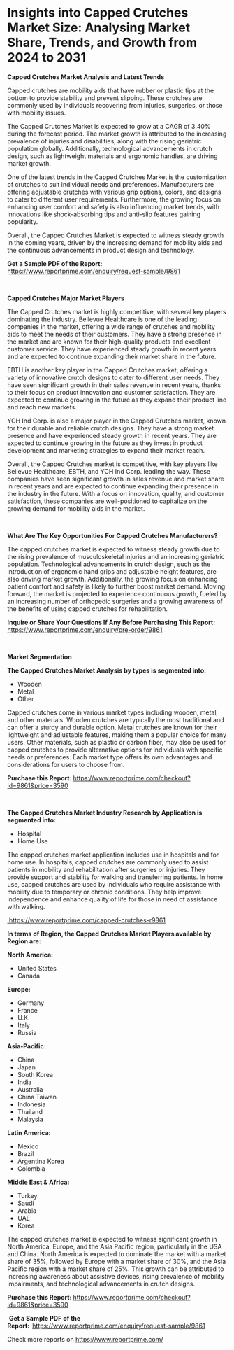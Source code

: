 <p><h1>Insights into Capped Crutches Market Size: Analysing Market Share, Trends, and Growth from 2024 to 2031</h1></p><p><strong>Capped Crutches Market Analysis and Latest Trends</strong></p>
<p><p>Capped crutches are mobility aids that have rubber or plastic tips at the bottom to provide stability and prevent slipping. These crutches are commonly used by individuals recovering from injuries, surgeries, or those with mobility issues.</p><p>The Capped Crutches Market is expected to grow at a CAGR of 3.40% during the forecast period. The market growth is attributed to the increasing prevalence of injuries and disabilities, along with the rising geriatric population globally. Additionally, technological advancements in crutch design, such as lightweight materials and ergonomic handles, are driving market growth.</p><p>One of the latest trends in the Capped Crutches Market is the customization of crutches to suit individual needs and preferences. Manufacturers are offering adjustable crutches with various grip options, colors, and designs to cater to different user requirements. Furthermore, the growing focus on enhancing user comfort and safety is also influencing market trends, with innovations like shock-absorbing tips and anti-slip features gaining popularity.</p><p>Overall, the Capped Crutches Market is expected to witness steady growth in the coming years, driven by the increasing demand for mobility aids and the continuous advancements in product design and technology.</p></p>
<p><strong>Get a Sample PDF of the Report:&nbsp;</strong> <a href="https://www.reportprime.com/enquiry/request-sample/9861">https://www.reportprime.com/enquiry/request-sample/9861</a></p>
<p>&nbsp;</p>
<p><strong>Capped Crutches Major Market Players</strong></p>
<p><p>The Capped Crutches market is highly competitive, with several key players dominating the industry. Bellevue Healthcare is one of the leading companies in the market, offering a wide range of crutches and mobility aids to meet the needs of their customers. They have a strong presence in the market and are known for their high-quality products and excellent customer service. They have experienced steady growth in recent years and are expected to continue expanding their market share in the future.</p><p>EBTH is another key player in the Capped Crutches market, offering a variety of innovative crutch designs to cater to different user needs. They have seen significant growth in their sales revenue in recent years, thanks to their focus on product innovation and customer satisfaction. They are expected to continue growing in the future as they expand their product line and reach new markets.</p><p>YCH Ind Corp. is also a major player in the Capped Crutches market, known for their durable and reliable crutch designs. They have a strong market presence and have experienced steady growth in recent years. They are expected to continue growing in the future as they invest in product development and marketing strategies to expand their market reach.</p><p>Overall, the Capped Crutches market is competitive, with key players like Bellevue Healthcare, EBTH, and YCH Ind Corp. leading the way. These companies have seen significant growth in sales revenue and market share in recent years and are expected to continue expanding their presence in the industry in the future. With a focus on innovation, quality, and customer satisfaction, these companies are well-positioned to capitalize on the growing demand for mobility aids in the market.</p></p>
<p>&nbsp;</p>
<p><strong>What Are The Key Opportunities For Capped Crutches Manufacturers?</strong></p>
<p><p>The capped crutches market is expected to witness steady growth due to the rising prevalence of musculoskeletal injuries and an increasing geriatric population. Technological advancements in crutch design, such as the introduction of ergonomic hand grips and adjustable height features, are also driving market growth. Additionally, the growing focus on enhancing patient comfort and safety is likely to further boost market demand. Moving forward, the market is projected to experience continuous growth, fueled by an increasing number of orthopedic surgeries and a growing awareness of the benefits of using capped crutches for rehabilitation.</p></p>
<p><strong>Inquire or Share Your Questions If Any Before Purchasing This Report:</strong> <a href="https://www.reportprime.com/enquiry/pre-order/9861">https://www.reportprime.com/enquiry/pre-order/9861</a></p>
<p>&nbsp;</p>
<p><strong>Market Segmentation</strong></p>
<p><strong>The Capped Crutches Market Analysis by types is segmented into:</strong></p>
<p><ul><li>Wooden</li><li>Metal</li><li>Other</li></ul></p>
<p><p>Capped crutches come in various market types including wooden, metal, and other materials. Wooden crutches are typically the most traditional and can offer a sturdy and durable option. Metal crutches are known for their lightweight and adjustable features, making them a popular choice for many users. Other materials, such as plastic or carbon fiber, may also be used for capped crutches to provide alternative options for individuals with specific needs or preferences. Each market type offers its own advantages and considerations for users to choose from.</p></p>
<p><strong>Purchase this Report:&nbsp;</strong><a href="https://www.reportprime.com/checkout?id=9861&price=3590">https://www.reportprime.com/checkout?id=9861&price=3590</a></p>
<p>&nbsp;</p>
<p><strong>The Capped Crutches Market Industry Research by Application is segmented into:</strong></p>
<p><ul><li>Hospital</li><li>Home Use</li></ul></p>
<p><p>The capped crutches market application includes use in hospitals and for home use. In hospitals, capped crutches are commonly used to assist patients in mobility and rehabilitation after surgeries or injuries. They provide support and stability for walking and transferring patients. In home use, capped crutches are used by individuals who require assistance with mobility due to temporary or chronic conditions. They help improve independence and enhance quality of life for those in need of assistance with walking.</p></p>
<p><a href="https://www.reportprime.com/capped-crutches-r9861">&nbsp;https://www.reportprime.com/capped-crutches-r9861</a></p>
<p><strong>In terms of Region, the Capped Crutches Market Players available by Region are:</strong></p>
<p>
    <p> <strong> North America: </strong>
        <ul>
            <li>United States</li>
            <li>Canada</li>
        </ul>
        </p> 
    <p> <strong> Europe: </strong>
        <ul>
            <li>Germany</li>
            <li>France</li>
            <li>U.K.</li>
            <li>Italy</li>
            <li>Russia</li>
        </ul>
        </p> 
    <p> <strong> Asia-Pacific: </strong>
        <ul>
            <li>China</li>
            <li>Japan</li>
            <li>South Korea</li>
            <li>India</li>
            <li>Australia</li>
            <li>China Taiwan</li>
            <li>Indonesia</li>
            <li>Thailand</li>
            <li>Malaysia</li>
        </ul>
        </p> 
    <p> <strong> Latin America: </strong>
        <ul>
            <li>Mexico</li>
            <li>Brazil</li>
            <li>Argentina Korea</li>
            <li>Colombia</li>
        </ul>
        </p> 
    <p> <strong> Middle East & Africa: </strong>
        <ul>
            <li>Turkey</li>
            <li>Saudi</li>
            <li>Arabia</li>
            <li>UAE</li>
            <li>Korea</li>
        </ul>
    </p>
    </p>
<p><p>The capped crutches market is expected to witness significant growth in North America, Europe, and the Asia Pacific region, particularly in the USA and China. North America is expected to dominate the market with a market share of 35%, followed by Europe with a market share of 30%, and the Asia Pacific region with a market share of 25%. This growth can be attributed to increasing awareness about assistive devices, rising prevalence of mobility impairments, and technological advancements in crutch designs.</p></p>
<p><strong>Purchase this Report: </strong><a href="https://www.reportprime.com/checkout?id=9861&price=3590">https://www.reportprime.com/checkout?id=9861&price=3590</a></p>
<p>&nbsp;<strong>Get a Sample PDF of the Report:&nbsp;&nbsp;</strong><a href="https://www.reportprime.com/enquiry/request-sample/9861">https://www.reportprime.com/enquiry/request-sample/9861</a></p>
<p><strong></strong></p>
<p>Check more reports on <a href="https://www.reportprime.com/">https://www.reportprime.com/</a></p>